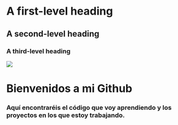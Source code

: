 

# A first-level heading
## A second-level heading
### A third-level heading

![](https://res.cloudinary.com/practicaldev/image/fetch/s--sWV8Y0kc--/c_imagga_scale,f_auto,fl_progressive,h_900,q_auto,w_1600/https://dev-to-uploads.s3.amazonaws.com/i/kml9j34p9taplrnqtcez.jpg)



</head>

<body>
<h1 class="text-center text-warning">
  Bienvenidos a mi Github
</h1>


  <h3>Aquí encontraréis el código que voy aprendiendo y los proyectos en los que estoy trabajando.</h3>
</body>
